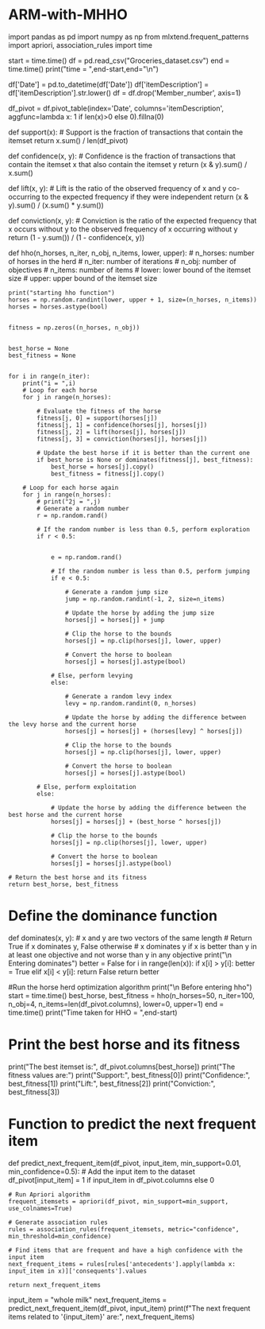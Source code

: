 # ARM-with-MHHO
import pandas as pd
import numpy as np
from mlxtend.frequent_patterns import apriori, association_rules
import time

start = time.time()
df = pd.read_csv("Groceries_dataset.csv")
end = time.time()
print("time = ",end-start,end="\n")

df['Date'] = pd.to_datetime(df['Date'])
df['itemDescription'] = df['itemDescription'].str.lower()
df = df.drop('Member_number', axis=1)

df_pivot = df.pivot_table(index='Date', columns='itemDescription', aggfunc=lambda x: 1 if len(x)>0 else 0).fillna(0)


def support(x):
    # Support is the fraction of transactions that contain the itemset
    return x.sum() / len(df_pivot)

def confidence(x, y):
    # Confidence is the fraction of transactions that contain the itemset x that also contain the itemset y
    return (x & y).sum() / x.sum()

def lift(x, y):
    # Lift is the ratio of the observed frequency of x and y co-occurring to the expected frequency if they were independent
    return (x & y).sum() / (x.sum() * y.sum())

def conviction(x, y):
    # Conviction is the ratio of the expected frequency that x occurs without y to the observed frequency of x occurring without y
    return (1 - y.sum()) / (1 - confidence(x, y))


def hho(n_horses, n_iter, n_obj, n_items, lower, upper):
    # n_horses: number of horses in the herd
    # n_iter: number of iterations
    # n_obj: number of objectives
    # n_items: number of items
    # lower: lower bound of the itemset size
    # upper: upper bound of the itemset size

 
    print("starting hho function")
    horses = np.random.randint(lower, upper + 1, size=(n_horses, n_items))
    horses = horses.astype(bool)

    
    fitness = np.zeros((n_horses, n_obj))

    
    best_horse = None
    best_fitness = None

    
    for i in range(n_iter):
        print("i = ",i)
        # Loop for each horse
        for j in range(n_horses):
            
            # Evaluate the fitness of the horse
            fitness[j, 0] = support(horses[j])
            fitness[j, 1] = confidence(horses[j], horses[j])
            fitness[j, 2] = lift(horses[j], horses[j])
            fitness[j, 3] = conviction(horses[j], horses[j])

            # Update the best horse if it is better than the current one
            if best_horse is None or dominates(fitness[j], best_fitness):
                best_horse = horses[j].copy()
                best_fitness = fitness[j].copy()

        # Loop for each horse again
        for j in range(n_horses):
            # print("2j = ",j)
            # Generate a random number
            r = np.random.rand()

            # If the random number is less than 0.5, perform exploration
            if r < 0.5:

                
                e = np.random.rand()

                # If the random number is less than 0.5, perform jumping
                if e < 0.5:

                    # Generate a random jump size
                    jump = np.random.randint(-1, 2, size=n_items)

                    # Update the horse by adding the jump size
                    horses[j] = horses[j] + jump

                    # Clip the horse to the bounds
                    horses[j] = np.clip(horses[j], lower, upper)

                    # Convert the horse to boolean
                    horses[j] = horses[j].astype(bool)

                # Else, perform levying
                else:

                    # Generate a random levy index
                    levy = np.random.randint(0, n_horses)

                    # Update the horse by adding the difference between the levy horse and the current horse
                    horses[j] = horses[j] + (horses[levy] ^ horses[j])

                    # Clip the horse to the bounds
                    horses[j] = np.clip(horses[j], lower, upper)

                    # Convert the horse to boolean
                    horses[j] = horses[j].astype(bool)

            # Else, perform exploitation
            else:

                # Update the horse by adding the difference between the best horse and the current horse
                horses[j] = horses[j] + (best_horse ^ horses[j])

                # Clip the horse to the bounds
                horses[j] = np.clip(horses[j], lower, upper)

                # Convert the horse to boolean
                horses[j] = horses[j].astype(bool)

    # Return the best horse and its fitness
    return best_horse, best_fitness

# Define the dominance function
def dominates(x, y):
    # x and y are two vectors of the same length
    # Return True if x dominates y, False otherwise
    # x dominates y if x is better than y in at least one objective and not worse than y in any objective
    print("\n Entering dominates")
    better = False
    for i in range(len(x)):
        if x[i] > y[i]:
            better = True
        elif x[i] < y[i]:
            return False
    return better


#Run the horse herd optimization algorithm
print("\n Before entering hho")
start = time.time()
best_horse, best_fitness = hho(n_horses=50, n_iter=100, n_obj=4, n_items=len(df_pivot.columns), lower=0, upper=1)
end = time.time()
print("Time taken for HHO  = ",end-start)
# Print the best horse and its fitness
print("The best itemset is:", df_pivot.columns[best_horse])
print("The fitness values are:")
print("Support:", best_fitness[0])
print("Confidence:", best_fitness[1])
print("Lift:", best_fitness[2])
print("Conviction:", best_fitness[3])


# Function to predict the next frequent item
def predict_next_frequent_item(df_pivot, input_item, min_support=0.01, min_confidence=0.5):
    # Add the input item to the dataset
    df_pivot[input_item] = 1 if input_item in df_pivot.columns else 0

    # Run Apriori algorithm
    frequent_itemsets = apriori(df_pivot, min_support=min_support, use_colnames=True)

    # Generate association rules
    rules = association_rules(frequent_itemsets, metric="confidence", min_threshold=min_confidence)

    # Find items that are frequent and have a high confidence with the input item
    next_frequent_items = rules[rules['antecedents'].apply(lambda x: input_item in x)]['consequents'].values

    return next_frequent_items


input_item = "whole milk"
next_frequent_items = predict_next_frequent_item(df_pivot, input_item)
print(f"The next frequent items related to '{input_item}' are:", next_frequent_items)
